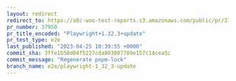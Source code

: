 ```yaml
---
layout: redirect
redirect_to: https://a8c-woo-test-reports.s3.amazonaws.com/public/pr/37950/e2e/index.html
pr_number: 37950
pr_title_encoded: "Playwright+1.32.3+update"
pr_test_type: e2e
last_published: "2023-04-25 10:39:55 +0000"
commit_sha: 3ffe1b58d04f5227cda803807789e157c14cea5c
commit_message: "Regenerate pnpm-lock"
branch_name: e2e/playwright-1_32_3-update
---
```

